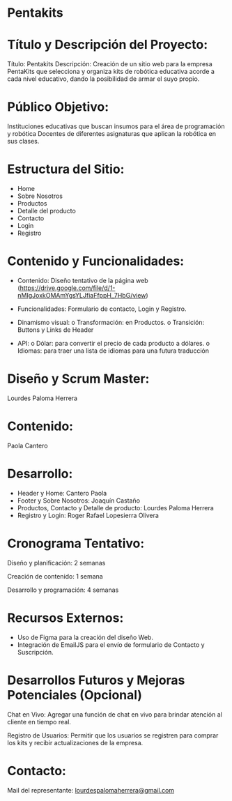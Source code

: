 # Pentakits

# Título y Descripción del Proyecto:
   
Título: Pentakits
Descripción: Creación de un sitio web para la empresa PentaKits que selecciona y organiza kits de robótica educativa acorde a cada nivel educativo, dando la posibilidad de armar el suyo propio.

# Público Objetivo:
   
Instituciones educativas que buscan insumos para el área de programación y robótica
Docentes de diferentes asignaturas que aplican la robótica en sus clases.

# Estructura del Sitio:
   
- Home
- Sobre Nosotros
- Productos 
- Detalle del producto
- Contacto
- Login
- Registro


# Contenido y Funcionalidades:

- Contenido: Diseño tentativo de la página web (https://drive.google.com/file/d/1-nMIgJoxkOMAmYgsYLJfiaFfppH_7HbG/view)

-	Funcionalidades: Formulario de contacto, Login y Registro. 
-	Dinamismo visual: 
  o	Transformación: en Productos. 
  o	Transición: Buttons y Links de Header

-	API: 
  o	Dólar: para convertir el precio de cada producto a dólares.
  o	Idiomas: para traer una lista de idiomas para una futura traducción

   
# Diseño y Scrum Master: 

Lourdes Paloma Herrera

# Contenido: 

Paola Cantero

# Desarrollo:

- Header y Home: Cantero Paola
- Footer y Sobre Nosotros: Joaquín Castaño
- Productos, Contacto y Detalle de producto: Lourdes Paloma Herrera
- Registro y Login: Roger Rafael Lopesierra Olivera

# Cronograma Tentativo:
   
Diseño y planificación: 2 semanas

Creación de contenido: 1 semana

Desarrollo y programación: 4 semanas


# Recursos Externos:
   
- Uso de Figma para la creación del diseño Web.
- Integración de EmailJS para el envío de formulario de Contacto y Suscripción.

# Desarrollos Futuros y Mejoras Potenciales (Opcional)
    
Chat en Vivo: Agregar una función de chat en vivo para brindar atención al cliente en tiempo real. 

Registro de Usuarios: Permitir que los usuarios se registren para comprar los kits y recibir actualizaciones de la empresa. 

# Contacto:

Mail del representante: lourdespalomaherrera@gmail.com

